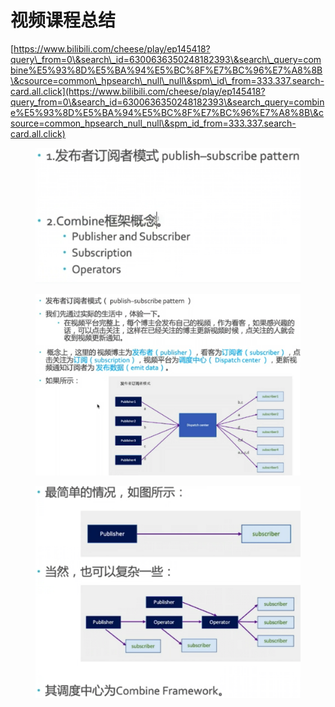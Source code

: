 # 视频课程总结

[https://www.bilibili.com/cheese/play/ep145418?query\_from=0\&search\_id=6300636350248182393\&search\_query=combine%E5%93%8D%E5%BA%94%E5%BC%8F%E7%BC%96%E7%A8%8B\&csource=common\_hpsearch\_null\_null\&spm\_id\_from=333.337.search-card.all.click](https://www.bilibili.com/cheese/play/ep145418?query_from=0\&search_id=6300636350248182393\&search_query=combine%E5%93%8D%E5%BA%94%E5%BC%8F%E7%BC%96%E7%A8%8B\&csource=common_hpsearch_null_null\&spm_id_from=333.337.search-card.all.click)

<figure><img src="../../../../../.gitbook/assets/image (1) (1) (1) (1) (1) (1).png" alt=""><figcaption></figcaption></figure>

<figure><img src="../../../../../.gitbook/assets/image (2) (1) (1) (1) (1).png" alt=""><figcaption></figcaption></figure>

<figure><img src="../../../../../.gitbook/assets/image (3) (1) (1) (1) (1).png" alt=""><figcaption></figcaption></figure>





